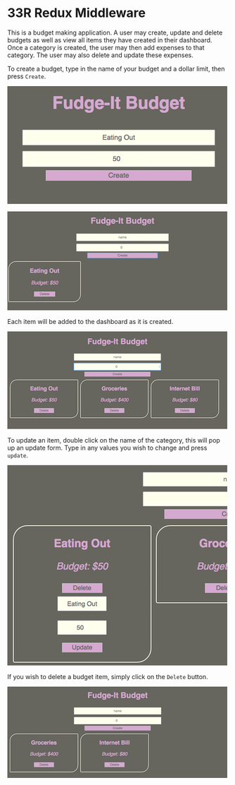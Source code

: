 # 33R Redux Middleware

This is a budget making application. A user may create, update and delete budgets as well as view all items they have created in their dashboard. Once a category is created, the user may then add expenses to that category. The user may also delete and update these expenses.

To create a budget, type in the name of your budget and a dollar limit, then press `Create`.

![home](./img/home.png)

![create-one](./img/create-one.png)

Each item will be added to the dashboard as it is created.

![create-three](./img/create-three.png)

To update an item, double click on the name of the category, this will pop up an update form. Type in any values you wish to change and press `update`.

![update](./img/update.png)

If you wish to delete a budget item, simply click on the `Delete` button.

![delete](./img/delete.png)



